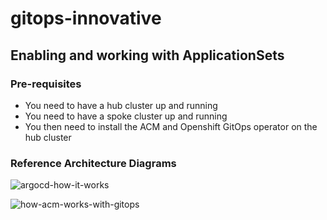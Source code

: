 # gitops-innovative

## Enabling and working with ApplicationSets

### Pre-requisites
- You need to have a hub cluster up and running
- You need to have a spoke cluster up and running
- You then need to install the ACM and Openshift GitOps operator on the hub cluster

### Reference Architecture Diagrams
![argocd-how-it-works](https://github.com/parthghetia-rh/gitops-innovative/assets/146372326/1a9d09d0-c983-487b-840e-95b27e42d098)

![how-acm-works-with-gitops](https://github.com/parthghetia-rh/gitops-innovative/assets/146372326/5afe7bfe-432f-406b-ad6f-9a84b739bea6)

